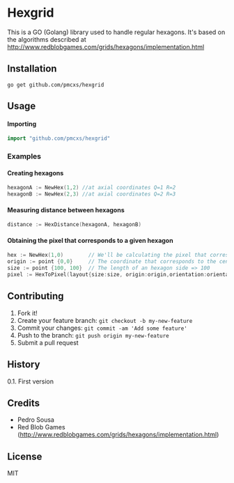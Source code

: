 # Hexgrid

This is a GO (Golang) library used to handle regular hexagons.
It's based on the algorithms described at http://www.redblobgames.com/grids/hexagons/implementation.html

## Installation

    go get github.com/pmcxs/hexgrid

## Usage
#### Importing

```go
import "github.com/pmcxs/hexgrid"
```

### Examples

#### Creating hexagons

```go
hexagonA := NewHex(1,2) //at axial coordinates Q=1 R=2
hexagonB := NewHex(2,3) //at axial coordinates Q=2 R=3
```

#### Measuring distance between hexagons

```go
distance := HexDistance(hexagonA, hexagonB)
```

#### Obtaining the pixel that corresponds to a given hexagon

```go
hex := NewHex(1,0)        // We'll be calculating the pixel that corresponds to the center of hex 1,0     
origin := point {0,0}     // The coordinate that corresponds to the center of hexagon 0,0
size := point {100, 100}  // The length of an hexagon side => 100
pixel := HexToPixel(layout{size:size, origin:origin,orientation:orientationFlat},hex)
```



## Contributing

1. Fork it!
2. Create your feature branch: `git checkout -b my-new-feature`
3. Commit your changes: `git commit -am 'Add some feature'`
4. Push to the branch: `git push origin my-new-feature`
5. Submit a pull request

## History

0.1. First version

## Credits

* Pedro Sousa
* Red Blob Games (http://www.redblobgames.com/grids/hexagons/implementation.html)

## License

MIT